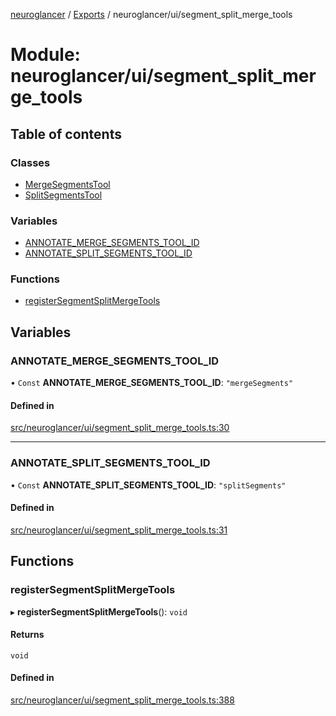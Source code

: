[neuroglancer](../README.md) / [Exports](../modules.md) / neuroglancer/ui/segment\_split\_merge\_tools

# Module: neuroglancer/ui/segment\_split\_merge\_tools

## Table of contents

### Classes

- [MergeSegmentsTool](../classes/neuroglancer_ui_segment_split_merge_tools.MergeSegmentsTool.md)
- [SplitSegmentsTool](../classes/neuroglancer_ui_segment_split_merge_tools.SplitSegmentsTool.md)

### Variables

- [ANNOTATE\_MERGE\_SEGMENTS\_TOOL\_ID](neuroglancer_ui_segment_split_merge_tools.md#annotate_merge_segments_tool_id)
- [ANNOTATE\_SPLIT\_SEGMENTS\_TOOL\_ID](neuroglancer_ui_segment_split_merge_tools.md#annotate_split_segments_tool_id)

### Functions

- [registerSegmentSplitMergeTools](neuroglancer_ui_segment_split_merge_tools.md#registersegmentsplitmergetools)

## Variables

### ANNOTATE\_MERGE\_SEGMENTS\_TOOL\_ID

• `Const` **ANNOTATE\_MERGE\_SEGMENTS\_TOOL\_ID**: ``"mergeSegments"``

#### Defined in

[src/neuroglancer/ui/segment_split_merge_tools.ts:30](https://github.com/ActiveBrainAtlas2/neuroglancer/blob/91617476/src/neuroglancer/ui/segment_split_merge_tools.ts#L30)

___

### ANNOTATE\_SPLIT\_SEGMENTS\_TOOL\_ID

• `Const` **ANNOTATE\_SPLIT\_SEGMENTS\_TOOL\_ID**: ``"splitSegments"``

#### Defined in

[src/neuroglancer/ui/segment_split_merge_tools.ts:31](https://github.com/ActiveBrainAtlas2/neuroglancer/blob/91617476/src/neuroglancer/ui/segment_split_merge_tools.ts#L31)

## Functions

### registerSegmentSplitMergeTools

▸ **registerSegmentSplitMergeTools**(): `void`

#### Returns

`void`

#### Defined in

[src/neuroglancer/ui/segment_split_merge_tools.ts:388](https://github.com/ActiveBrainAtlas2/neuroglancer/blob/91617476/src/neuroglancer/ui/segment_split_merge_tools.ts#L388)
